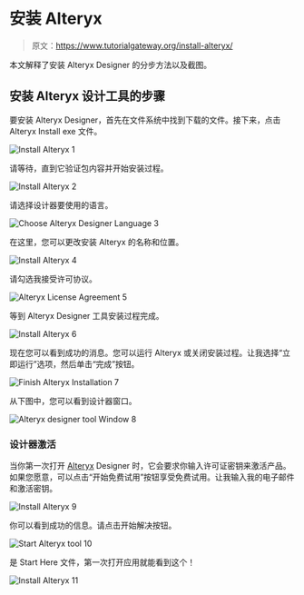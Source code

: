 # 安装 Alteryx

> 原文：<https://www.tutorialgateway.org/install-alteryx/>

本文解释了安装 Alteryx Designer 的分步方法以及截图。

## 安装 Alteryx 设计工具的步骤

要安装 Alteryx Designer，首先在文件系统中找到下载的文件。接下来，点击 Alteryx Install exe 文件。

![Install Alteryx 1](img/c8c7f3a4a3f40c91dd18b1dfd02d6164.png)

请等待，直到它验证包内容并开始安装过程。

![Install Alteryx 2](img/9d4c201be01b270b3de97824dab778b3.png)

请选择设计器要使用的语言。

![Choose Alteryx Designer Language 3](img/76eb62f5fc6cb7db084a60c2e6a2d031.png)

在这里，您可以更改安装 Alteryx 的名称和位置。

![Install Alteryx 4](img/78baaafeadaf2ab00b784047bd340601.png)

请勾选我接受许可协议。

![Alteryx License Agreement 5](img/72f72d12f1bf6c0d4926aac4fb1e41c0.png)

等到 Alteryx Designer 工具安装过程完成。

![Install Alteryx 6](img/73e21f4fdf5b02252036d83083b4bbe8.png)

现在您可以看到成功的消息。您可以运行 Alteryx 或关闭安装过程。让我选择“立即运行”选项，然后单击“完成”按钮。

![Finish Alteryx Installation 7](img/53a30168ef79dbf0e280938f785c1198.png)

从下图中，您可以看到设计器窗口。

![Alteryx designer tool Window 8](img/290f71da9d0a21906e32cfcc18b78fa0.png)

### 设计器激活

当你第一次打开 [Alteryx](https://www.tutorialgateway.org/alteryx-tutorial/) Designer 时，它会要求你输入许可证密钥来激活产品。如果您愿意，可以点击“开始免费试用”按钮享受免费试用。让我输入我的电子邮件和激活密钥。

![Install Alteryx 9](img/62ca74274fded939bb80d6f90e55b467.png)

你可以看到成功的信息。请点击开始解决按钮。

![Start Alteryx tool 10](img/83891c99a46d60f17e9e2ded105f61b0.png)

是 Start Here 文件，第一次打开应用就能看到这个！

![Install Alteryx 11](img/610cf608d0d869bd18a62ed2f154023f.png)